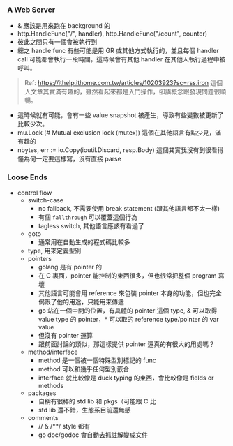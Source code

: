 ### A Web Server
- & 應該是用來跑在 background 的
- http.HandleFunc("/", handler), http.HandleFunc("/count", counter)
- 彼此之間只有一個會被執行到
- 總之 handle func 有些可能是用 GR 或其他方式執行的，並且每個 handler call 可能都會執行一段時間，這時候會有其他 handler 在其他人執行過程中被呼叫。
> Ref: https://ithelp.ithome.com.tw/articles/10203923?sc=rss.iron 這個人文章其實滿有趣的，雖然看起來都是入門操作，卻講概念跟發現問題很順暢。
- 這時候就有可能，會有一些 value snapshot 被產生，導致有些變數被更新了比較少次。
- mu.Lock (# Mutual exclusion lock (mutex)) 這個在其他語言有點少見，滿有趣的
- nbytes, err := io.Copy(ioutil.Discard, resp.Body) 這個其實我沒有到很看得懂為何一定要這樣寫，沒有直接 parse 

### Loose Ends
- control flow
	- switch-case
		- no fallback, 不需要使用 break statement (跟其他語言都不太一樣)
		- 有個 `fallthrough` 可以覆蓋這個行為
		- tagless switch, 其他語言應該有看過了
	- goto
		- 通常用在自動生成的程式碼比較多
	- type, 用來定義型別
	- pointers
		- golang 是有 pointer 的
		- 在 C 裏面，pointer 能控制的東西很多，但也很常把整個 program 寫壞
		- 其他語言可能會用 reference 來包裝 pointer 本身的功能，但也完全侷限了他的用途，只能用來傳遞
		- go 站在一個中間的位置，有具體的 pointer 這個 type, & 可以取得 value type 的 pointer，\* 可以取的 reference type/pointer 的 var value
		- 但沒有 pointer 運算
		- 跟前面討論的類似，那這樣提供 pointer 還真的有很大的用處嗎？
	- method/interface
		- method 是一個被一個特殊型別標記的 func
		- method 可以和幾乎任何型別嵌合
		- interface 就比較像是 duck typing 的東西，會比較像是 fields or methods
	- packages
		- 自稱有很棒的 std lib 和 pkgs（可能跟 C 比
		- std lib 還不錯，生態系目前還無感
	- comments
		- // & /\*\*/ style 都有
		- go doc/godoc 會自動去抓註解變成文件